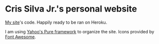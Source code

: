 Cris Silva Jr.'s personal website
=================================

[My site](http://www.crisjr.eng.br)'s code. Happily ready to be ran on Heroku.

I am using [Yahoo's Pure framework](https://purecss.io/) to organize the site. Icons provided by [Font Awesome](fontawesome.io/icons/).
